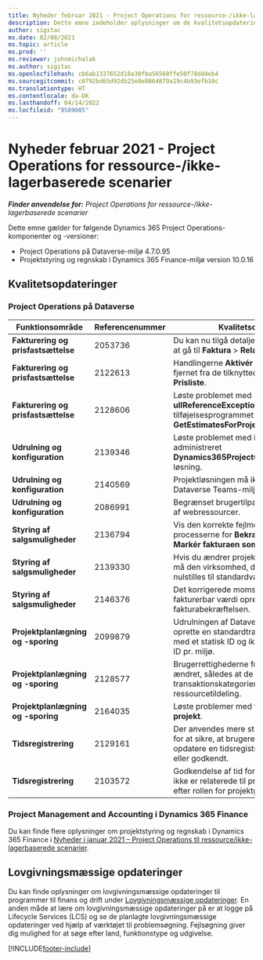 ```yaml
---
title: Nyheder februar 2021 - Project Operations for ressource-/ikke-lagerbaserede scenarier
description: Dette emne indeholder oplysninger om de kvalitetsopdateringer, der er tilgængelige i udgivelsen i februar 2021 af Project Operations for ressource/ikke-lagerbaserede scenarier.
author: sigitac
ms.date: 02/08/2021
ms.topic: article
ms.prod: ''
ms.reviewer: johnmichalak
ms.author: sigitac
ms.openlocfilehash: cb6ab1337652d18a30fba56560ffe50f78dd4eb4
ms.sourcegitcommit: c0792bd65d92db25e0e8864879a19c4b93efb10c
ms.translationtype: HT
ms.contentlocale: da-DK
ms.lasthandoff: 04/14/2022
ms.locfileid: "8589005"
---
```

# <a name="whats-new-february-2021---project-operations-for-resourcenon-stocked-based-scenarios"></a>Nyheder februar 2021 - Project Operations for ressource-/ikke-lagerbaserede scenarier

_**Finder anvendelse for:** Project Operations for ressource-/ikke-lagerbaserede scenarier_

Dette emne gælder for følgende Dynamics 365 Project Operations-komponenter og -versioner:

- Project Operations på Dataverse-miljø 4.7.0.95
- Projektstyring og regnskab i Dynamics 365 Finance-miljø version 10.0.16 

## <a name="quality-updates"></a>Kvalitetsopdateringer

### <a name="project-operations-on-dataverse"></a>Project Operations på Dataverse

| **Funktionsområde** | **Referencenummer** | **Kvalitetsopdatering** |
| --- | --- | --- |
| **Fakturering og prisfastsættelse** | 2053736 | Du kan nu tilgå detaljer om fakturalinjen ved at gå til **Faktura** > **Relaterede oplysninger**. |
| **Fakturering og prisfastsættelse** | 2122613 | Handlingerne **Aktivér** og **Deaktivér** blev fjernet fra de tilknyttede objekter for **Prisliste**. |
| **Fakturering og prisfastsættelse** | 2128606 | Løste problemet med **ullReferenceException** i tilføjelsesprogrammet **GetEstimatesForProject**. |
| **Udrulning og konfiguration** | 2139346 | Løste problemet med import af en ikke-administreret **Dynamics365ProjectOperationsDualWrite**-løsning. |
| **Udrulning og konfiguration** | 2140569 | Projektløsningen må ikke installeres i Dataverse Teams-miljøerne. |
| **Udrulning og konfiguration** | 2086991 | Begrænset brugertilpasning af lokalisering af webressourcer. |
| **Styring af salgsmuligheder** | 2136794 | Vis den korrekte fejlmeddelelse, når processerne for **Bekræft faktura** eller **Markér fakturaen som betalt** mislykkes. |
| **Styring af salgsmuligheder** | 2139330 | Hvis du ændrer projektlederen i et projekt, må den virksomhed, der ejer det, ikke nulstilles til standardværdien. |
| **Styring af salgsmuligheder** | 2146376 | Det korrigerede momsbeløb i en ikke-fakturerbar værdi oprettes ud fra fakturabekræftelsen. |
| **Projektplanlægning og -sporing** | 2099879 | Udrulningen af Dataverse-miljøet skal oprette en standardtransaktionskategori med et statisk ID og ikke oprette et tilfældigt ID pr. miljø. |
| **Projektplanlægning og -sporing** | 2128577 | Brugerrettighederne for Project Service er ændret, således at de opdaterer transaktionskategorien i en ressourcetildeling. |
| **Projektplanlægning og -sporing** | 2164035 | Løste problemer med funktionen **Kopiér projekt**. |
| **Tidsregistrering** | 2129161 | Der anvendes mere stramme begrænsninger for at sikre, at brugere ikke kan ændre og opdatere en tidsregistrering, der er indsendt eller godkendt. |
| **Tidsregistrering** | 2103572 | Godkendelse af tid for tidsregistreringer, der ikke er relaterede til projektet, må ikke søge efter rollen for projektgodkender. |

### <a name="project-management-and-accounting-in-dynamics-365-finance"></a>Project Management and Accounting i Dynamics 365 Finance 

Du kan finde flere oplysninger om projektstyring og regnskab i Dynamics 365 Finance i [Nyheder i januar 2021 – Project Operations til ressource/ikke-lagerbaserede scenarier](whats-new-jan-2021-resource-based.md).


## <a name="regulatory-updates"></a>Lovgivningsmæssige opdateringer

Du kan finde oplysninger om lovgivningsmæssige opdateringer til programmer til finans og drift under [Lovgivningsmæssige opdateringer](/dynamics365/finance/localizations/regulatory-updates). En anden måde at lære om lovgivningsmæssige opdateringer på er at logge på Lifecycle Services (LCS) og se de planlagte lovgivningsmæssige opdateringer ved hjælp af værktøjet til problemsøgning. Fejlsøgning giver dig mulighed for at søge efter land, funktionstype og udgivelse.


[!INCLUDE[footer-include](../includes/footer-banner.md)]